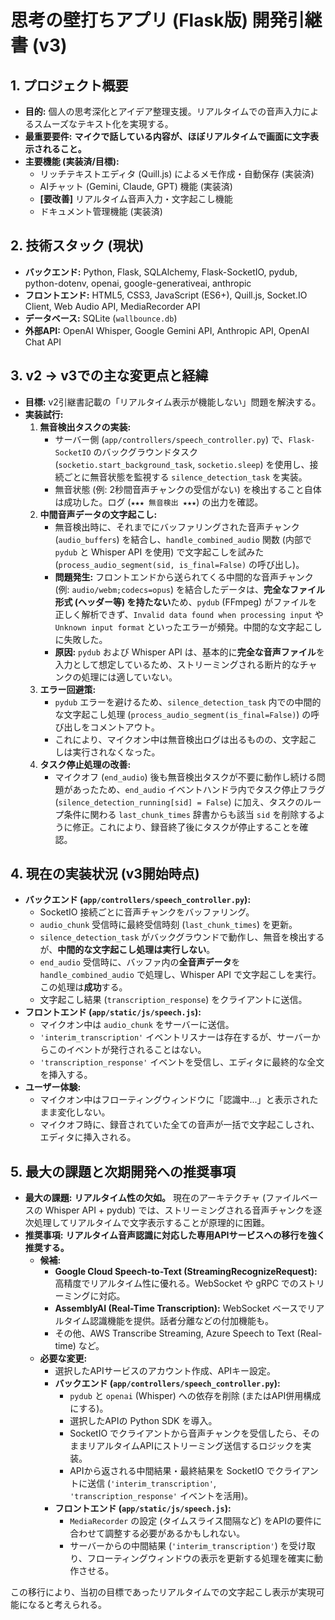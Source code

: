 # **思考の壁打ちアプリ (Flask版) 開発引継書 (v3)**

## 1. プロジェクト概要

-   **目的:** 個人の思考深化とアイデア整理支援。リアルタイムでの音声入力によるスムーズなテキスト化を実現する。
-   **最重要要件:** **マイクで話している内容が、ほぼリアルタイムで画面に文字表示されること。**
-   **主要機能 (実装済/目標):**
    -   リッチテキストエディタ (Quill.js) によるメモ作成・自動保存 (実装済)
    -   AIチャット (Gemini, Claude, GPT) 機能 (実装済)
    -   **[要改善]** リアルタイム音声入力・文字起こし機能
    -   ドキュメント管理機能 (実装済)

## 2. 技術スタック (現状)

-   **バックエンド:** Python, Flask, SQLAlchemy, Flask-SocketIO, pydub, python-dotenv, openai, google-generativeai, anthropic
-   **フロントエンド:** HTML5, CSS3, JavaScript (ES6+), Quill.js, Socket.IO Client, Web Audio API, MediaRecorder API
-   **データベース:** SQLite (`wallbounce.db`)
-   **外部API:** OpenAI Whisper, Google Gemini API, Anthropic API, OpenAI Chat API

## 3. v2 -> v3での主な変更点と経緯

-   **目標:** v2引継書記載の「リアルタイム表示が機能しない」問題を解決する。
-   **実装試行:**
    1.  **無音検出タスクの実装:**
        -   サーバー側 (`app/controllers/speech_controller.py`) で、`Flask-SocketIO` のバックグラウンドタスク (`socketio.start_background_task`, `socketio.sleep`) を使用し、接続ごとに無音状態を監視する `silence_detection_task` を実装。
        -   無音状態 (例: 2秒間音声チャンクの受信がない) を検出すること自体は成功した。ログ (`★★★ 無音検出 ★★★`) の出力を確認。
    2.  **中間音声データの文字起こし:**
        -   無音検出時に、それまでにバッファリングされた音声チャンク (`audio_buffers`) を結合し、`handle_combined_audio` 関数 (内部で `pydub` と Whisper API を使用) で文字起こしを試みた (`process_audio_segment(sid, is_final=False)` の呼び出し)。
        -   **問題発生:** フロントエンドから送られてくる中間的な音声チャンク (例: `audio/webm;codecs=opus`) を結合したデータは、**完全なファイル形式 (ヘッダー等) を持たない**ため、`pydub` (FFmpeg) がファイルを正しく解析できず、`Invalid data found when processing input` や `Unknown input format` といったエラーが頻発。中間的な文字起こしに失敗した。
        -   **原因:** `pydub` および Whisper API は、基本的に**完全な音声ファイル**を入力として想定しているため、ストリーミングされる断片的なチャンクの処理には適していない。
    3.  **エラー回避策:**
        -   `pydub` エラーを避けるため、`silence_detection_task` 内での中間的な文字起こし処理 (`process_audio_segment(is_final=False)`) の呼び出しをコメントアウト。
        -   これにより、マイクオン中は無音検出ログは出るものの、文字起こしは実行されなくなった。
    4.  **タスク停止処理の改善:**
        -   マイクオフ (`end_audio`) 後も無音検出タスクが不要に動作し続ける問題があったため、`end_audio` イベントハンドラ内でタスク停止フラグ (`silence_detection_running[sid] = False`) に加え、タスクのループ条件に関わる `last_chunk_times` 辞書からも該当 `sid` を削除するように修正。これにより、録音終了後にタスクが停止することを確認。

## 4. 現在の実装状況 (v3開始時点)

-   **バックエンド (`app/controllers/speech_controller.py`):**
    -   SocketIO 接続ごとに音声チャンクをバッファリング。
    -   `audio_chunk` 受信時に最終受信時刻 (`last_chunk_times`) を更新。
    -   `silence_detection_task` がバックグラウンドで動作し、無音を検出するが、**中間的な文字起こし処理は実行しない**。
    -   `end_audio` 受信時に、バッファ内の**全音声データ**を `handle_combined_audio` で処理し、Whisper API で文字起こしを実行。この処理は**成功**する。
    -   文字起こし結果 (`transcription_response`) をクライアントに送信。
-   **フロントエンド (`app/static/js/speech.js`):**
    -   マイクオン中は `audio_chunk` をサーバーに送信。
    -   `'interim_transcription'` イベントリスナーは存在するが、サーバーからこのイベントが発行されることはない。
    -   `'transcription_response'` イベントを受信し、エディタに最終的な全文を挿入する。
-   **ユーザー体験:**
    -   マイクオン中はフローティングウィンドウに「認識中...」と表示されたまま変化しない。
    -   マイクオフ時に、録音されていた全ての音声が一括で文字起こしされ、エディタに挿入される。

## 5. 最大の課題と次期開発への推奨事項

-   **最大の課題:** **リアルタイム性の欠如。** 現在のアーキテクチャ (ファイルベースの Whisper API + pydub) では、ストリーミングされる音声チャンクを逐次処理してリアルタイムで文字表示することが原理的に困難。
-   **推奨事項:** **リアルタイム音声認識に対応した専用APIサービスへの移行を強く推奨する。**
    -   **候補:**
        -   **Google Cloud Speech-to-Text (StreamingRecognizeRequest):** 高精度でリアルタイム性に優れる。WebSocket や gRPC でのストリーミングに対応。
        -   **AssemblyAI (Real-Time Transcription):** WebSocket ベースでリアルタイム認識機能を提供。話者分離などの付加機能も。
        -   その他、AWS Transcribe Streaming, Azure Speech to Text (Real-time) など。
    -   **必要な変更:**
        -   選択したAPIサービスのアカウント作成、APIキー設定。
        -   **バックエンド (`app/controllers/speech_controller.py`):**
            -   `pydub` と `openai` (Whisper) への依存を削除 (またはAPI併用構成にする)。
            -   選択したAPIの Python SDK を導入。
            -   SocketIO でクライアントから音声チャンクを受信したら、そのままリアルタイムAPIにストリーミング送信するロジックを実装。
            -   APIから返される中間結果・最終結果を SocketIO でクライアントに送信 (`'interim_transcription'`, `'transcription_response'` イベントを活用)。
        -   **フロントエンド (`app/static/js/speech.js`):**
            -   `MediaRecorder` の設定 (タイムスライス間隔など) をAPIの要件に合わせて調整する必要があるかもしれない。
            -   サーバーからの中間結果 (`'interim_transcription'`) を受け取り、フローティングウィンドウの表示を更新する処理を確実に動作させる。

この移行により、当初の目標であったリアルタイムでの文字起こし表示が実現可能になると考えられる。 